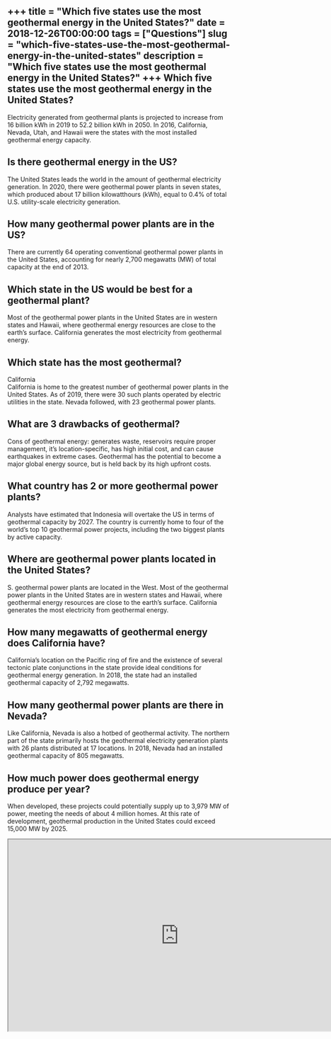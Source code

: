 +++
title = "Which five states use the most geothermal energy in the United States?"
date = 2018-12-26T00:00:00
tags = ["Questions"]
slug = "which-five-states-use-the-most-geothermal-energy-in-the-united-states"
description = "Which five states use the most geothermal energy in the United States?"
+++
Which five states use the most geothermal energy in the United States?
----------------------------------------------------------------------

Electricity generated from geothermal plants is projected to increase from 16 billion kWh in 2019 to 52.2 billion kWh in 2050. In 2016, California, Nevada, Utah, and Hawaii were the states with the most installed geothermal energy capacity.

Is there geothermal energy in the US?
-------------------------------------

The United States leads the world in the amount of geothermal electricity generation. In 2020, there were geothermal power plants in seven states, which produced about 17 billion kilowatthours (kWh), equal to 0.4% of total U.S. utility-scale electricity generation.

How many geothermal power plants are in the US?
-----------------------------------------------

There are currently 64 operating conventional geothermal power plants in the United States, accounting for nearly 2,700 megawatts (MW) of total capacity at the end of 2013.

Which state in the US would be best for a geothermal plant?
-----------------------------------------------------------

Most of the geothermal power plants in the United States are in western states and Hawaii, where geothermal energy resources are close to the earth’s surface. California generates the most electricity from geothermal energy.

Which state has the most geothermal?
------------------------------------

California  
California is home to the greatest number of geothermal power plants in the United States. As of 2019, there were 30 such plants operated by electric utilities in the state. Nevada followed, with 23 geothermal power plants.

What are 3 drawbacks of geothermal?
-----------------------------------

Cons of geothermal energy: generates waste, reservoirs require proper management, it’s location-specific, has high initial cost, and can cause earthquakes in extreme cases. Geothermal has the potential to become a major global energy source, but is held back by its high upfront costs.

What country has 2 or more geothermal power plants?
---------------------------------------------------

Analysts have estimated that Indonesia will overtake the US in terms of geothermal capacity by 2027. The country is currently home to four of the world’s top 10 geothermal power projects, including the two biggest plants by active capacity.

Where are geothermal power plants located in the United States?
---------------------------------------------------------------

S. geothermal power plants are located in the West. Most of the geothermal power plants in the United States are in western states and Hawaii, where geothermal energy resources are close to the earth’s surface. California generates the most electricity from geothermal energy.

How many megawatts of geothermal energy does California have?
-------------------------------------------------------------

California’s location on the Pacific ring of fire and the existence of several tectonic plate conjunctions in the state provide ideal conditions for geothermal energy generation. In 2018, the state had an installed geothermal capacity of 2,792 megawatts.

How many geothermal power plants are there in Nevada?
-----------------------------------------------------

Like California, Nevada is also a hotbed of geothermal activity. The northern part of the state primarily hosts the geothermal electricity generation plants with 26 plants distributed at 17 locations. In 2018, Nevada had an installed geothermal capacity of 805 megawatts.

How much power does geothermal energy produce per year?
-------------------------------------------------------

When developed, these projects could potentially supply up to 3,979 MW of power, meeting the needs of about 4 million homes. At this rate of development, geothermal production in the United States could exceed 15,000 MW by 2025.

<iframe allow="accelerometer; autoplay; clipboard-write; encrypted-media; gyroscope; picture-in-picture" allowfullscreen="" class="__youtube_prefs__  epyt-is-override  no-lazyload" data-no-lazy="1" data-origheight="433" data-origwidth="770" data-skipgform_ajax_framebjll="" height="433" id="_ytid_41439" loading="lazy" src="https://www.youtube.com/embed/cFI2L16UqiI?enablejsapi=1&autoplay=0&cc_load_policy=0&cc_lang_pref=&iv_load_policy=1&loop=0&modestbranding=0&rel=1&fs=1&playsinline=0&autohide=2&theme=dark&color=red&controls=1&" title="YouTube player" width="770"></iframe>